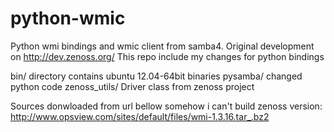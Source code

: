 python-wmic
===========

Python wmi bindings and wmic client from samba4.
Original development on http://dev.zenoss.org/
This repo include my changes for python bindings

bin/ directory contains ubuntu 12.04-64bit binaries
pysamba/ changed python code
zenoss_utils/ Driver class from zenoss project

Sources donwloaded from url bellow somehow i can't build zenoss version:
http://www.opsview.com/sites/default/files/wmi-1.3.16.tar_.bz2
